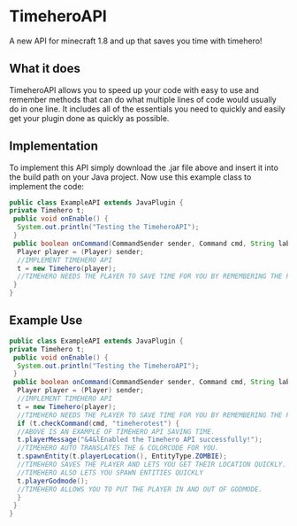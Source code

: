 # TimeheroAPI
 A new API for minecraft 1.8 and up that saves you time with timehero!
## What it does
TimeheroAPI allows you to speed up your code with easy to use and remember methods that can do what multiple lines of code would usually do in one line. It includes all of the essentials you need to quickly and easily get your plugin done as quickly as possible.
## Implementation
To implement this API simply download the .jar file above and insert it into the build path on your Java project. 
Now use this example class to implement the code:
```java
public class ExampleAPI extends JavaPlugin {
private Timehero t;
 public void onEnable() {
  System.out.println("Testing the TimeheroAPI");
 }
 public boolean onCommand(CommandSender sender, Command cmd, String label, String args[]) {
  Player player = (Player) sender;
  //IMPLEMENT TIMEHERO API
  t = new Timehero(player);
  //TIMEHERO NEEDS THE PLAYER TO SAVE TIME FOR YOU BY REMEMBERING THE PLAYER FOR YOU.
 }
}
```
## Example Use
```java
public class ExampleAPI extends JavaPlugin {
private Timehero t;
 public void onEnable() {
  System.out.println("Testing the TimeheroAPI");
 }
 public boolean onCommand(CommandSender sender, Command cmd, String label, String args[]) {
  Player player = (Player) sender;
  //IMPLEMENT TIMEHERO API
  t = new Timehero(player);
  //TIMEHERO NEEDS THE PLAYER TO SAVE TIME FOR YOU BY REMEMBERING THE PLAYER FOR YOU.
  if (t.checkCommand(cmd, "timeherotest") {
  //ABOVE IS AN EXAMPLE OF TIMEHERO API SAVING TIME.
  t.playerMessage("&4&lEnabled the Timehero API successfully!");
  //TIMEHERO AUTO TRANSLATES THE & COLORCODE FOR YOU.
  t.spawnEntity(t.playerLocation(), EntityType.ZOMBIE);
  //TIMEHERO SAVES THE PLAYER AND LETS YOU GET THEIR LOCATION QUICKLY.
  //TIMEHERO ALSO LETS YOU SPAWN ENTITIES QUICKLY
  t.playerGodmode();
  //TIMEHERO ALLOWS YOU TO PUT THE PLAYER IN AND OUT OF GODMODE.
  }
 }
}
```
